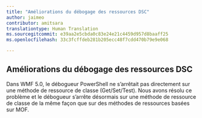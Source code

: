 ```yaml
---
title: "Améliorations du débogage des ressources DSC"
author: jaimeo
contributor: amitsara
translationtype: Human Translation
ms.sourcegitcommit: e39aa2e5cbda0c83e24e21c4459d957d8baaff25
ms.openlocfilehash: 33c3fcffdeb281b205ecc48f7cdd470b79e9e068

---
```



## Améliorations du débogage des ressources DSC

Dans WMF 5.0, le débogueur PowerShell ne s’arrêtait pas directement sur une méthode de ressource de classe (Get/Set/Test).
Nous avons résolu ce problème et le débogueur s’arrête désormais sur une méthode de ressource de classe de la même façon que sur des méthodes de ressources basées sur MOF.



<!--HONumber=Aug16_HO3-->


